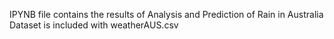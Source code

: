 IPYNB file contains the results of Analysis and Prediction of Rain in Australia
Dataset is included with weatherAUS.csv
